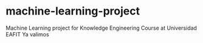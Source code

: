 # machine-learning-project
Machine Learning project for Knowledge Engineering Course at Universidad EAFIT
Ya valimos 
